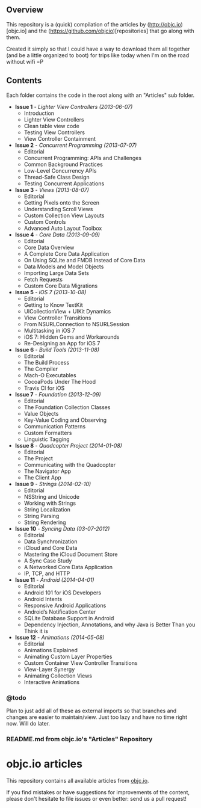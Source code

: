 ## Overview
This repository is a (quick) compilation of the articles by (http://objc.io)[objc.io] and the (https://github.com/objcio)[repositories] that go along with them.

Created it simply so that I could have a way to download them all together (and be a little organized to boot) for trips like today when I'm on the road without wifi =P


## Contents

Each folder contains the code in the root along with an "Articles" sub folder.

* **Issue 1** - _Lighter View Controllers (2013-06-07)_
  * Introduction
  * Lighter View Controllers
  * Clean table view code
  * Testing View Controllers
  * View Controller Containment
* **Issue 2** - _Concurrent Programming (2013-07-07)_
  * Editorial
  * Concurrent Programming: APIs and Challenges
  * Common Background Practices
  * Low-Level Concurrency APIs
  * Thread-Safe Class Design
  * Testing Concurrent Applications
* **Issue 3** - _Views (2013-08-07)_
  * Editorial
  * Getting Pixels onto the Screen
  * Understanding Scroll Views
  * Custom Collection View Layouts
  * Custom Controls
  * Advanced Auto Layout Toolbox
* **Issue 4** - _Core Data (2013-09-09)_
  * Editorial
  * Core Data Overview
  * A Complete Core Data Application
  * On Using SQLite and FMDB Instead of Core Data
  * Data Models and Model Objects
  * Importing Large Data Sets
  * Fetch Requests
  * Custom Core Data Migrations
* **Issue 5** - _iOS 7 (2013-10-08)_
  * Editorial
  * Getting to Know TextKit
  * UICollectionView + UIKit Dynamics
  * View Controller Transitions
  * From NSURLConnection to NSURLSession
  * Multitasking in iOS 7
  * iOS 7: Hidden Gems and Workarounds
  * Re-Designing an App for iOS 7
* **Issue 6** - _Build Tools (2013-11-08)_
  * Editorial
  * The Build Process
  * The Compiler
  * Mach-O Executables
  * CocoaPods Under The Hood
  * Travis CI for iOS
* **Issue 7** - _Foundation (2013-12-09)_
  * Editorial
  * The Foundation Collection Classes
  * Value Objects
  * Key-Value Coding and Observing
  * Communication Patterns
  * Custom Formatters
  * Linguistic Tagging
* **Issue 8** - _Quadcopter Project (2014-01-08)_
  * Editorial
  * The Project
  * Communicating with the Quadcopter
  * The Navigator App
  * The Client App
* **Issue 9** - _Strings (2014-02-10)_
  * Editorial
  * NSString and Unicode
  * Working with Strings
  * String Localization
  * String Parsing
  * String Rendering
* **Issue 10** - _Syncing Data (03-07-2012)_
  * Editorial
  * Data Synchronization
  * iCloud and Core Data
  * Mastering the iCloud Document Store
  * A Sync Case Study
  * A Networked Core Data Application
  * IP, TCP, and HTTP
* **Issue 11** - _Android (2014-04-01)_
  * Editorial
  * Android 101 for iOS Developers
  * Android Intents
  * Responsive Android Applications
  * Android’s Notification Center
  * SQLite Database Support in Android
  * Dependency Injection, Annotations, and why Java is Better Than you Think it is
* **Issue 12** - _Animations (2014-05-08)_
  * Editorial
  * Animations Explained
  * Animating Custom Layer Properties
  * Custom Container View Controller Transitions
  * View-Layer Synergy
  * Animating Collection Views
  * Interactive Animations

### @todo
Plan to just add all of these as external imports so that branches and changes are easier to maintain/view.  Just too lazy and have no time right now.  Will do later.

### README.md from objc.io's "Articles" Repository
# objc.io articles

This repository contains all available articles from [objc.io](http://www.objc.io).

If you find mistakes or have suggestions for improvements of the content, please don't hesitate to file issues or even better: send us a pull request!
